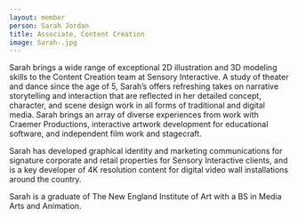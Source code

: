 ```yaml
---
layout: member
person: Sarah Jordan
title: Associate, Content Creation
image: Sarah-.jpg
---
```


Sarah brings a wide range of exceptional 2D illustration and 3D modeling skills to the Content Creation team at Sensory Interactive. A study of theater and dance since the age of 5, Sarah’s offers refreshing takes on narrative storytelling and interaction that are reflected in her detailed concept, character, and scene design work in all forms of traditional and digital media. Sarah brings an array of diverse experiences from work with Craemer Productions, interactive artwork development for educational software, and independent film work and stagecraft.

Sarah has developed graphical identity and marketing communications for signature corporate and retail properties for Sensory Interactive clients, and is a key developer of 4K resolution content for digital video wall installations around the country.

Sarah is a graduate of The New England Institute of Art with a BS in Media Arts and Animation.